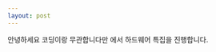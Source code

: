 ```yaml
---
layout: post
---
```

<!-- <img src="{{ site.baseurl }}/images/pic03.jpg"> -->
안녕하세요 
코딩이랑 무관합니다만 에서 하드웨어 특집을 진행합니다.